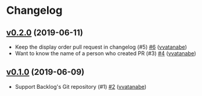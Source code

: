# Changelog

## [v0.2.0](https://github.com/vvatanabe/gbch/compare/v0.1.0...v0.2.0) (2019-06-11)

* Keep the display order pull request in changelog (#5) [#6](https://github.com/vvatanabe/gbch/pull/6) ([vvatanabe](https://github.com/vvatanabe))
* Want to know the name of a person who created PR (#3) [#4](https://github.com/vvatanabe/gbch/pull/4) ([vvatanabe](https://github.com/vvatanabe))

## [v0.1.0](https://github.com/vvatanabe/gbch/compare/v0.0.0...v0.1.0) (2019-06-09)

* Support Backlog's Git repository (#1) [#2](https://github.com/vvatanabe/gbch/pull/2) ([vvatanabe](https://github.com/vvatanabe))
